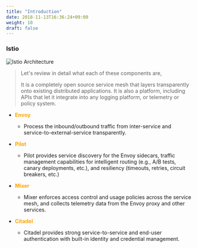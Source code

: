 ```yaml
---
title: "Introduction"
date: 2018-11-13T16:36:24+09:00
weight: 10
draft: false
---
```


### Istio

![Istio Architecture](/images/servicemesh-intro2.png)

> Let's review in detail what each of these components are,
>
> It is a completely open source service mesh that layers transparently onto existing distributed applications. It is also a platform, including APIs that let it integrate into any logging platform, or telemetry or policy system.

* <span style="color:orange">**Envoy**</span>
  * Process the inbound/outbound traffic from inter-service and service-to-external-service transparently.

* <span style="color:orange">**Pilot**</span>
  * Pilot provides service discovery for the Envoy sidecars, traffic management capabilities for intelligent routing (e.g., A/B tests, canary deployments, etc.), and resiliency (timeouts, retries, circuit breakers, etc.)

* <span style="color:orange">**Mixer**</span>
  * Mixer enforces access control and usage policies across the service mesh, and collects telemetry data from the Envoy proxy and other services.

* <span style="color:orange">**Citadel**</span>
  * Citadel provides strong service-to-service and end-user authentication with built-in identity and credential management.

